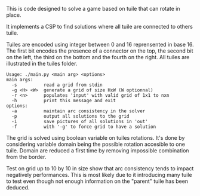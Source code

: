 This is code designed to solve a game based on tuile that can rotate in place.

It implements a CSP to find solutions where all tuile are connected to others tuile.

Tuiles are encoded using integer between 0 and 16 reprensented in base 16.
The first bit encodes the presence of a connector on the top, the second bit on the left, the third on the bottom and the fourth on the right.
All tuiles are illustrated in the tuiles folder.

```
Usage: ./main.py <main arg> <options>
main args:
  -s          read a grid from stdin
  -g <H> <W>  generate a grid of size HxW (W optionnal)
  -r <n>      populates 'input' with valid grid of 1x1 to nxn
  -h          print this message and exit
options:
  -a          maintain arc consistency in the solver
  -p          output all solutions to the grid
  -i          save pictures of all solutions in 'out'
  -f          with '-g' to force grid to have a solution
```

The grid is solved using boolean variable on tuiles rotations.
It's done by considering variable domain being the possible rotation accesible to one tuile.
Domain are reduced a first time by removing impossible combination from the border.

Test on grid up to 10 by 10 in size show that arc consistency tends to impact negatively performances.
This is most likely due to it introducing many tuile to test even though not enough information on the "parent" tuile has been deduced.
